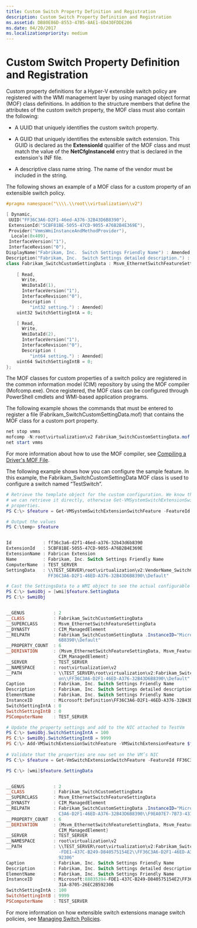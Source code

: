 ```yaml
---
title: Custom Switch Property Definition and Registration
description: Custom Switch Property Definition and Registration
ms.assetid: DB80E86D-8553-47B5-8AE1-6D430FDDE206
ms.date: 04/20/2017
ms.localizationpriority: medium
---
```


# Custom Switch Property Definition and Registration


Custom property definitions for a Hyper-V extensible switch policy are registered with the WMI management layer by using managed object format (MOF) class definitions. In addition to the structure members that define the attributes of the custom switch property, the MOF class must also contain the following:

-   A UUID that uniquely identifies the custom switch property.

-   A GUID that uniquely identifies the extensible switch extension. This GUID is declared as the **ExtensionId** qualifier of the MOF class and must match the value of the **NetCfgInstanceId** entry that is declared in the extension's INF file.

-   A descriptive class name string. The name of the vendor must be included in the string.

The following shows an example of a MOF class for a custom property of an extensible switch policy.

```C++
#pragma namespace("\\\\.\\root\\virtualization\\v2")

[ Dynamic, 
 UUID("FF36C3A6-D2F1-46ed-A376-32B43D6B8390"),
 ExtensionId("5CBF81BE-5055-47CD-9055-A76B2B4E369E"), 
 Provider("VmmsWmiInstanceAndMethodProvider"), 
  Locale(0x409),
 InterfaceVersion("1"),
 InterfaceRevison("0"),
DisplayName("Fabrikam, Inc.  Switch Settings Friendly Name") : Amended,
Description("Fabrikam, Inc.  Switch Settings detailed description.") : Amended]
class Fabrikam_SwitchCustomSettingData : Msvm_EthernetSwitchFeatureSettingData {
   
    [ Read,
      Write,
      WmiDataId(1),
      InterfaceVersion("1"),
      InterfaceRevision("0"),
      Description (
         "int32 setting.") : Amended]
    uint32 SwitchSettingIntA = 0;

    [ Read,
      Write,
      WmiDataId(2),
      InterfaceVersion("1"),
      InterfaceRevision("0"),
      Description (
         "int64 setting.") : Amended]
    uint64 SwitchSettingIntB = 0;
};
```

The MOF classes for custom properties of a switch policy are registered in the common information model (CIM) repository by using the MOF compiler (Mofcomp.exe). Once registered, the MOF class can be configured through PowerShell cmdlets and WMI-based application programs.

The following example shows the commands that must be entered to register a file (Fabrikam\_SwitchCustomSettingData.mof) that contains the MOF class for a custom port property.

```PowerShell
net stop vmms
mofcomp -N:root\virtualization\v2 Fabrikam_SwitchCustomSettingData.mof
net start vmms
```

For more information about how to use the MOF compiler, see [Compiling a Driver's MOF File](https://docs.microsoft.com/windows-hardware/drivers/kernel/compiling-a-driver-s-mof-file).

The following example shows how you can configure the sample feature. In this example, the Fabrikam\_SwitchCustomSettingData MOF class is used to configure a switch named “TestSwitch”.

```PowerShell
# Retrieve the template object for the custom configuration. We know the ID already so
# we can retrieve it directly, otherwise Get-VMSystemSwitchExtensionSwitchFeature can list all available
# properties. 
PS C:\> $feature = Get-VMSystemSwitchExtensionSwitchFeature -FeatureId FF36C3A6-D2F1-46ed-A376-32B43D6B8390

# Output the values
PS C:\temp> $feature


Id            : ff36c3a6-d2f1-46ed-a376-32b43d6b8390
ExtensionId   : 5CBF81BE-5055-47CD-9055-A76B2B4E369E
ExtensionName : Fabrican Extension
Name          : Fabrikam, Inc. Switch Settings Friendly Name
ComputerName  : TEST_SERVER
SettingData   : \\TEST_SERVER\root\virtualization\v2:VendorName_SwitchCustomSettingData.InstanceID="Microsoft:Definition\\
                FF36C3A6-D2F1-46ED-A376-32B43D6B8390\\Default"

# Cast the SettingsData to a WMI object to see the actual configurable values. 
PS C:\> $wmiObj = [wmi]$feature.SettingData
PS C:\> $wmiObj


__GENUS           : 2
__CLASS           : Fabrikam_SwitchCustomSettingData 
__SUPERCLASS      : Msvm_EthernetSwitchFeatureSettingData
__DYNASTY         : CIM_ManagedElement
__RELPATH         : Fabrikam_SwitchCustomSettingData .InstanceID="Microsoft:Definition\\FF36C3A6-D2F1-46ED-A376-32B43D
                    6B8390\\Default"
__PROPERTY_COUNT  : 6
__DERIVATION      : {Msvm_EthernetSwitchFeatureSettingData, Msvm_FeatureSettingData, CIM_SettingData,
                    CIM_ManagedElement}
__SERVER          : TEST_SERVER
__NAMESPACE       : root\virtualization\v2
__PATH            : \\TEST_SERVER\root\virtualization\v2:Fabrikam_SwitchCustomSettingData .InstanceID="Microsoft:Definiti
                    on\\FF36C3A6-D2F1-46ED-A376-32B43D6B8390\\Default"
Caption           : Fabrikam, Inc. Switch Settings Friendly Name
Description       : Fabrikam, Inc. Switch Settings detailed description.
ElementName       : Fabrikam, Inc. Switch Settings Friendly Name
InstanceID        : Microsoft:Definition\FF36C3A6-D2F1-46ED-A376-32B43D6B8390\Default
SwitchSettingIntA : 0
SwitchSettingIntB : 0
PSComputerName    : TEST_SERVER

# Update the property settings and add to the NIC attached to TestVm
PS C:\> $wmiObj.SwitchSettingIntA = 100
PS C:\> $wmiObj.SwitchSettingIntB = 9999
PS C:\> Add-VMSwitchExtensionSwitchFeature -VMSwitchExtensionFeature $feature -SwitchName TestSwitch
 
# Validate that the properties are now set on the VM’s NIC
PS C:\> $feature = Get-VmSwitchExtensionSwitchFeature -FeatureId FF36C3A6-D2F1-46ed-A376-32B43D6B8390 -SwitchName TestSwitch

PS C:\> [wmi]$feature.SettingData


__GENUS           : 2
__CLASS           : Fabrikam_SwitchCustomSettingData 
__SUPERCLASS      : Msvm_EthernetSwitchFeatureSettingData
__DYNASTY         : CIM_ManagedElement
__RELPATH         : Fabrikam_SwitchCustomSettingData .InstanceID="Microsoft:88835394-FDE1-437C-B249-D840575154E2\\FF36
                    C3A6-D2F1-46ED-A376-32B43D6B8390\\F9EA07E7-7B73-431A-8705-26EC2B592306"
__PROPERTY_COUNT  : 6
__DERIVATION      : {Msvm_EthernetSwitchFeatureSettingData, Msvm_FeatureSettingData, CIM_SettingData,
                    CIM_ManagedElement}
__SERVER          : TEST_SERVER
__NAMESPACE       : root\virtualization\v2
__PATH            : \\TEST_SERVER\root\virtualization\v2:Fabrikam_SwitchCustomSettingData .InstanceID="Microsoft:88835394
                    -FDE1-437C-B249-D840575154E2\\FF36C3A6-D2F1-46ED-A376-32B43D6B8390\\F9EA07E7-7B73-431A-8705-26EC2B5
                    92306"
Caption           : Fabrikam, Inc. Switch Settings Friendly Name
Description       : Fabrikam, Inc. Switch Settings detailed description.
ElementName       : Fabrikam, Inc. Switch Settings Friendly Name
InstanceID        : Microsoft:88835394-FDE1-437C-B249-D840575154E2\FF36C3A6-D2F1-46ED-A376-32B43D6B8390\F9EA07E7-7B73-4
                    31A-8705-26EC2B592306
SwitchSettingIntA : 100
SwitchSettingIntB : 9999
PSComputerName    : TEST_SERVER
```

For more information on how extensible switch extensions manage switch policies, see [Managing Switch Policies](managing-switch-policies.md).

 

 





